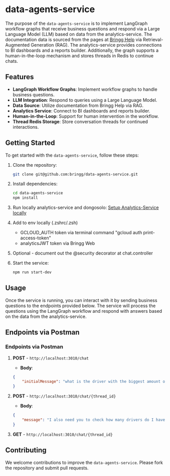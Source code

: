# data-agents-service
The purpose of the `data-agents-service` is to implement LangGraph workflow graphs that receive business questions and respond via a Large Language Model (LLM) based on data from the analytics-service. The documentation data is sourced from the pages at [Bringg Help](https://help.bringg.com/) via Retrieval-Augmented Generation (RAG). The analytics-service provides connections to BI dashboards and a reports builder. Additionally, the graph supports a human-in-the-loop mechanism and stores threads in Redis to continue chats.

## Features

- **LangGraph Workflow Graphs**: Implement workflow graphs to handle business questions.
- **LLM Integration**: Respond to queries using a Large Language Model.
- **Data Source**: Utilize documentation from Bringg Help via RAG.
- **Analytics Service**: Connect to BI dashboards and reports builder.
- **Human-in-the-Loop**: Support for human intervention in the workflow.
- **Thread Redis Storage**: Store conversation threads for continued interactions.

## Getting Started

To get started with the `data-agents-service`, follow these steps:

1. Clone the repository:
    ```sh
    git clone git@github.com:bringg/data-agents-service.git
    ```
2. Install dependencies:
    ```sh
    cd data-agents-service
    npm install
    ```
3. Run locally analytics-service and dongosolo:
    [Setup Analytics-Service locally](https://bringg.atlassian.net/wiki/spaces/PH/pages/4124966936/Setup+Analytics-Service+locally)

4. Add to env locally (.zshrc/.zsh)
    - GCLOUD_AUTH token via terminal command "gcloud auth print-access-token"
    - analyticsJWT token via Bringg Web

5. Optional - document out the @security decorator at chat.controller 

6. Start the service:
    ```sh
    npm run start-dev
    ```

## Usage

Once the service is running, you can interact with it by sending business questions to the endpoints provided below. The service will process the questions using the LangGraph workflow and respond with answers based on the data from the analytics-service.

## Endpoints via Postman
### Endpoints via Postman

1. **POST** - `http://localhost:3010/chat`
    - **Body**:
    ```json
    {
        "initialMessage": "what is the driver with the biggest amount of completed orders according to the reports?"
    }
    ```

2. **POST** - `http://localhost:3010/chat/{thread_id}`
    - **Body**:
    ```json
    {
        "message": "I also need you to check how many drivers do I have."
    }
    ```

3. **GET** - `http://localhost:3010/chat/{thread_id}`

## Contributing

We welcome contributions to improve the `data-agents-service`. Please fork the repository and submit pull requests. 